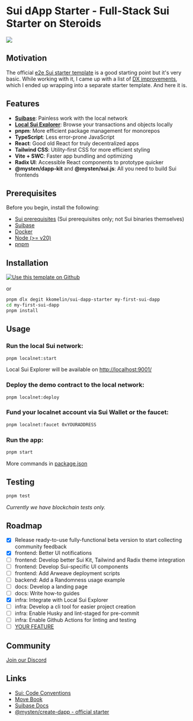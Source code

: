 # Sui dApp Starter - Full-Stack Sui Starter on Steroids

[![](https://dcbadge.vercel.app/api/server/HuDPpXz4Hx)](https://discord.com/invite/HuDPpXz4Hx)

## Motivation

The official [e2e Sui starter template](https://github.com/MystenLabs/sui/tree/main/sdk/create-dapp) is a good starting point but it's very basic. While working with it, I came up with a list of [DX improvements](https://github.com/kkomelin/sui-dapp-starter/wiki), which I ended up wrapping into a separate starter template. And here it is.

## Features

- **[Suibase](https://suibase.io/)**: Painless work with the local network
- **[Local Sui Explorer](https://github.com/kkomelin/sui-explorer-local)**: Browse your transactions and objects locally
- **pnpm**: More efficient package management for monorepos
- **TypeScript**: Less error-prone JavaScript
- **React**: Good old React for truly decentralized apps
- **Tailwind CSS**: Utility-first CSS for more efficient styling
- **Vite + SWC**: Faster app bundling and optimizing
- **Radix UI**: Accessible React components to prototype quicker 
- **@mysten/dapp-kit** and **@mysten/sui.js**: All you need to build Sui frontends

## Prerequisites

Before you begin, install the following:

- [Sui prerequisites](https://docs.sui.io/build/install#prerequisites) (Sui prerequisites only; not Sui binaries themselves)
- [Suibase](https://suibase.io/how-to/install.html)
- [Docker](https://docs.docker.com/engine/install/)
- [Node (>= v20)](https://nodejs.org/en/download/)
- [pnpm](https://pnpm.io/installation)

## Installation

[![Use this template on Github](https://img.shields.io/badge/use%20this-template-blue?logo=github)](https://github.com/kkomelin/sui-dapp-starter/generate)

or

```bash
pnpm dlx degit kkomelin/sui-dapp-starter my-first-sui-dapp
cd my-first-sui-dapp
pnpm install
```

## Usage

### Run the local Sui network:
```bash
pnpm localnet:start
```

Local Sui Explorer will be available on [http://localhost:9001/](http://localhost:9001/)

### Deploy the demo contract to the local network:

```bash
pnpm localnet:deploy
```

### Fund your localnet account via Sui Wallet or the faucet:
```bash
pnpm localnet:faucet 0xYOURADDRESS
```

### Run the app:
```bash
pnpm start
```

More commands in [package.json](https://github.com/kkomelin/sui-dapp-starter/blob/main/package.json)

## Testing

```bash
pnpm test
```

_Currently we have blockchain tests only._

## Roadmap

- [x] Release ready-to-use fully-functional beta version to start collecting community feedback
- [x] frontend: Better UI notifications
- [ ] frontend: Develop better Sui Kit, Tailwind and Radix theme integration
- [ ] frontend: Develop Sui-specific UI components
- [ ] frontend: Add Arweave deployment scripts
- [ ] backend: Add a Randomness usage example
- [ ] docs: Develop a landing page
- [ ] docs: Write how-to guides
- [x] infra: Integrate with Local Sui Explorer
- [ ] infra: Develop a cli tool for easier project creation
- [ ] infra: Enable Husky and lint-staged for pre-commit
- [ ] infra: Enable Github Actions for linting and testing
- [ ] [YOUR FEATURE](https://github.com/kkomelin/sui-dapp-starter/issues/new)

## Community

[Join our Discord](https://discord.com/invite/HuDPpXz4Hx)

## Links

- [Sui: Code Conventions](https://docs.sui.io/concepts/sui-move-concepts/conventions)
- [Move Book](https://move-book.com/)
- [Suibase Docs](https://suibase.io/intro.html)
- [@mysten/create-dapp - official starter](https://www.npmjs.com/package/@mysten/create-dapp)
